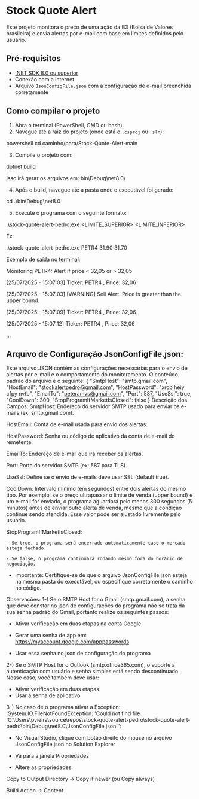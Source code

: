 # Stock Quote Alert

Este projeto monitora o preço de uma ação da B3 (Bolsa de Valores brasileira) e envia alertas por e-mail com base em limites definidos pelo usuário.

## Pré-requisitos

- [.NET SDK 8.0 ou superior](https://dotnet.microsoft.com/download)
- Conexão com a internet
- Arquivo `JsonConfigFile.json` com a configuração de e-mail preenchida corretamente

##  Como compilar o projeto

1. Abra o terminal (PowerShell, CMD ou bash).
2. Navegue até a raiz do projeto (onde está o `.csproj` ou `.sln`):

powershell
cd caminho/para/Stock-Quote-Alert-main

3. Compile o projeto com:

dotnet build

Isso irá gerar os arquivos em:
bin\Debug\net8.0\

4. Após o build, navegue até a pasta onde o executável foi gerado:

cd .\bin\Debug\net8.0

5. Execute o programa com o seguinte formato:

.\stock-quote-alert-pedro.exe <TICKER> <LIMITE_SUPERIOR> <LIMITE_INFERIOR>

Ex:

.\stock-quote-alert-pedro.exe PETR4 31.90 31.70

Exemplo de saída no terminal:

Monitoring PETR4:
Alert if price < 32,05 or > 32,05

[25/07/2025 - 15:07:03] Ticker: PETR4 , Price: 32,06

[25/07/2025 - 15:07:03] [WARNING] Sell Alert. Price is greater than the upper bound.

[25/07/2025 - 15:07:09] Ticker: PETR4 , Price: 32,06

[25/07/2025 - 15:07:12] Ticker: PETR4 , Price: 32,06

...

## Arquivo de Configuração JsonConfigFile.json:
Este arquivo JSON contém as configurações necessárias para o envio de alertas por e-mail e o comportamento do monitoramento. O conteúdo padrão do arquivo é o seguinte:
{
  "SmtpHost": "smtp.gmail.com",
  "HostEmail": "stockalertpedro@gmail.com",
  "HostPassword": "xrcp heiy cfpy nvtb",
  "EmailTo": "peteramvs@gmail.com",
  "Port": 587,
  "UseSsl": true,
  "CoolDown": 300,
  "StopProgramIfMarketIsClosed": false
}
Descrição dos Campos:
SmtpHost: Endereço do servidor SMTP usado para enviar os e-mails (ex: smtp.gmail.com).

HostEmail: Conta de e-mail usada para envio dos alertas.

HostPassword: Senha ou código de aplicativo da conta de e-mail do remetente.

EmailTo: Endereço de e-mail que irá receber os alertas.

Port: Porta do servidor SMTP (ex: 587 para TLS).

UseSsl: Define se o envio de e-mails deve usar SSL (default true).

CoolDown: Intervalo mínimo (em segundos) entre dois alertas do mesmo tipo.
Por exemplo, se o preço ultrapassar o limite de venda (upper bound) e um e-mail for enviado, o programa aguardará pelo menos 300 segundos (5 minutos) antes de enviar outro alerta de venda, mesmo que a condição continue sendo atendida. Esse valor pode ser ajustado livremente pelo usuário.

StopProgramIfMarketIsClosed:

    - Se true, o programa será encerrado automaticamente caso o mercado esteja fechado.

    - Se false, o programa continuará rodando mesmo fora do horário de negociação.

- Importante: Certifique-se de que o arquivo JsonConfigFile.json esteja na mesma pasta do executável, ou especifique corretamente o caminho no código.

Observações:
1-) Se o SMTP Host for o Gmail (smtp.gmail.com), a senha que deve constar no json de configurações do programa não se trata da sua senha padrão do Gmail, portanto realize os seguintes passos:

- Ativar verificação em duas etapas na conta Google

- Gerar uma senha de app em: https://myaccount.google.com/apppasswords

- Usar essa senha no json de configuração do programa

2-) Se o SMTP Host for o Outlook (smtp.office365.com), o suporte a autenticação com usuário e senha simples está sendo descontinuado. Nesse caso, você também deve usar:

- Ativar verificação em duas etapas 
- Usar a senha de aplicativo

3-) No caso de o programa ativar a Exception: 'System.IO.FileNotFoundException: 'Could not find file 'C:\Users\pvieira\source\repos\stock-quote-alert-pedro\stock-quote-alert-pedro\bin\Debug\net8.0\JsonConfigFile.json'.':

- No Visual Studio, clique com botão direito do mouse no arquivo JsonConfigFile.json no Solution Explorer

- Vá para a janela Propriedades

- Altere as propriedades:

Copy to Output Directory → Copy if newer (ou Copy always)

Build Action → Content

